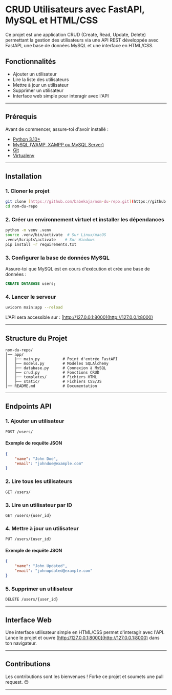 # CRUD Utilisateurs avec FastAPI, MySQL et HTML/CSS

Ce projet est une application CRUD (Create, Read, Update, Delete) permettant la gestion des utilisateurs via une API REST développée avec FastAPI, une base de données MySQL et une interface en HTML/CSS.

## Fonctionnalités
- Ajouter un utilisateur
- Lire la liste des utilisateurs
- Mettre à jour un utilisateur
- Supprimer un utilisateur
- Interface web simple pour interagir avec l'API

---

## Prérequis
Avant de commencer, assure-toi d'avoir installé :
- [Python 3.10+](https://www.python.org/downloads/)
- [MySQL (WAMP, XAMPP ou MySQL Server)](https://dev.mysql.com/downloads/)
- [Git](https://git-scm.com/)
- [Virtualenv](https://virtualenv.pypa.io/en/latest/)

---

## Installation

### 1. Cloner le projet
```sh
git clone [https://github.com/babekaja/nom-du-repo.git](https://github.com/babekaja/CRUD-avec-FASTAPI.git)
cd nom-du-repo
```

### 2. Créer un environnement virtuel et installer les dépendances
```sh
python -m venv .venv
source .venv/bin/activate  # Sur Linux/macOS
.venv\Scripts\activate    # Sur Windows
pip install -r requirements.txt
```

### 3. Configurer la base de données MySQL

Assure-toi que MySQL est en cours d'exécution et crée une base de données :
```sql
CREATE DATABASE users;
```

### 4. Lancer le serveur
```sh
uvicorn main:app --reload
```
L'API sera accessible sur : [http://127.0.0.1:8000](http://127.0.0.1:8000)

---

## Structure du Projet
```
nom-du-repo/
│── app/
│   ├── main.py          # Point d'entrée FastAPI
│   ├── models.py        # Modèles SQLAlchemy
│   ├── database.py      # Connexion à MySQL
│   ├── crud.py          # Fonctions CRUD
│   ├── templates/       # Fichiers HTML
│   ├── static/          # Fichiers CSS/JS
│── README.md            # Documentation
```

---

## Endpoints API

### 1. Ajouter un utilisateur
```http
POST /users/
```
#### Exemple de requête JSON
```json
{
    "name": "John Doe",
    "email": "johndoe@example.com"
}
```

### 2. Lire tous les utilisateurs
```http
GET /users/
```

### 3. Lire un utilisateur par ID
```http
GET /users/{user_id}
```

### 4. Mettre à jour un utilisateur
```http
PUT /users/{user_id}
```
#### Exemple de requête JSON
```json
{
    "name": "John Updated",
    "email": "johnupdated@example.com"
}
```

### 5. Supprimer un utilisateur
```http
DELETE /users/{user_id}
```

---

## Interface Web
Une interface utilisateur simple en HTML/CSS permet d'interagir avec l'API.
Lance le projet et ouvre [http://127.0.0.1:8000](http://127.0.0.1:8000) dans ton navigateur.

---

## Contributions
Les contributions sont les bienvenues ! Forke ce projet et soumets une pull request. 😊

---

